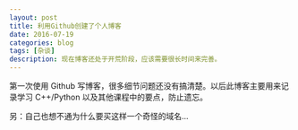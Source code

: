 ```yaml
---
layout: post
title: 利用Github创建了个人博客
date: 2016-07-19
categories: blog
tags: [杂谈]
description: 现在博客还处于开荒阶段，应该需要很长时间来完善。
---
```


第一次使用 Github 写博客，很多细节问题还没有搞清楚。以后此博客主要用来记录学习 C++/Python 以及其他课程中的要点，防止遗忘。

另：自己也想不通为什么要买这样一个奇怪的域名...
